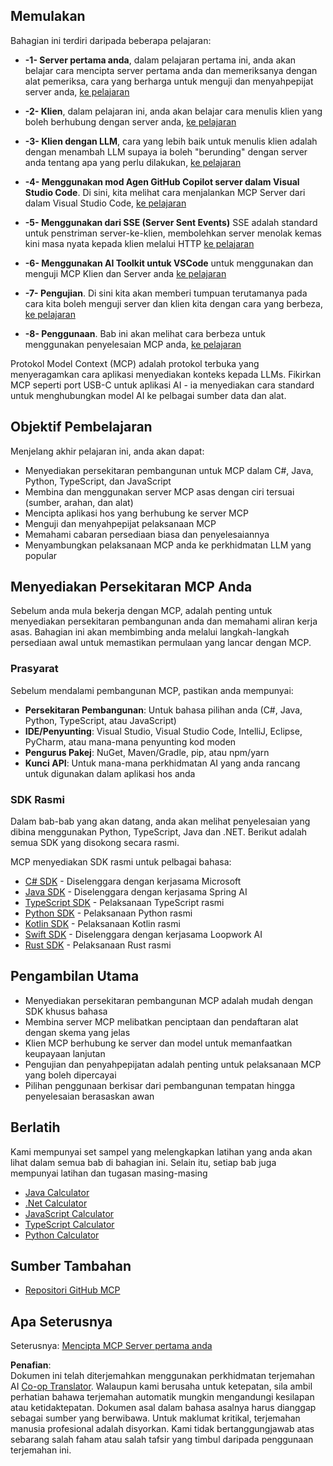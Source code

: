 <!--
CO_OP_TRANSLATOR_METADATA:
{
  "original_hash": "8fdd5786214b32ad33d8b5cf9012a0f7",
  "translation_date": "2025-05-17T08:13:11+00:00",
  "source_file": "03-GettingStarted/README.md",
  "language_code": "ms"
}
-->
## Memulakan  

Bahagian ini terdiri daripada beberapa pelajaran:

- **-1- Server pertama anda**, dalam pelajaran pertama ini, anda akan belajar cara mencipta server pertama anda dan memeriksanya dengan alat pemeriksa, cara yang berharga untuk menguji dan menyahpepijat server anda, [ke pelajaran](/03-GettingStarted/01-first-server/README.md)

- **-2- Klien**, dalam pelajaran ini, anda akan belajar cara menulis klien yang boleh berhubung dengan server anda, [ke pelajaran](/03-GettingStarted/02-client/README.md)

- **-3- Klien dengan LLM**, cara yang lebih baik untuk menulis klien adalah dengan menambah LLM supaya ia boleh "berunding" dengan server anda tentang apa yang perlu dilakukan, [ke pelajaran](/03-GettingStarted/03-llm-client/README.md)

- **-4- Menggunakan mod Agen GitHub Copilot server dalam Visual Studio Code**. Di sini, kita melihat cara menjalankan MCP Server dari dalam Visual Studio Code, [ke pelajaran](/03-GettingStarted/04-vscode/README.md)

- **-5- Menggunakan dari SSE (Server Sent Events)** SSE adalah standard untuk penstriman server-ke-klien, membolehkan server menolak kemas kini masa nyata kepada klien melalui HTTP [ke pelajaran](/03-GettingStarted/05-sse-server/README.md)

- **-6- Menggunakan AI Toolkit untuk VSCode** untuk menggunakan dan menguji MCP Klien dan Server anda [ke pelajaran](/03-GettingStarted/06-aitk/README.md)

- **-7- Pengujian**. Di sini kita akan memberi tumpuan terutamanya pada cara kita boleh menguji server dan klien kita dengan cara yang berbeza, [ke pelajaran](/03-GettingStarted/07-testing/README.md)

- **-8- Penggunaan**. Bab ini akan melihat cara berbeza untuk menggunakan penyelesaian MCP anda, [ke pelajaran](/03-GettingStarted/08-deployment/README.md)


Protokol Model Context (MCP) adalah protokol terbuka yang menyeragamkan cara aplikasi menyediakan konteks kepada LLMs. Fikirkan MCP seperti port USB-C untuk aplikasi AI - ia menyediakan cara standard untuk menghubungkan model AI ke pelbagai sumber data dan alat.

## Objektif Pembelajaran

Menjelang akhir pelajaran ini, anda akan dapat:

- Menyediakan persekitaran pembangunan untuk MCP dalam C#, Java, Python, TypeScript, dan JavaScript
- Membina dan menggunakan server MCP asas dengan ciri tersuai (sumber, arahan, dan alat)
- Mencipta aplikasi hos yang berhubung ke server MCP
- Menguji dan menyahpepijat pelaksanaan MCP
- Memahami cabaran persediaan biasa dan penyelesaiannya
- Menyambungkan pelaksanaan MCP anda ke perkhidmatan LLM yang popular

## Menyediakan Persekitaran MCP Anda

Sebelum anda mula bekerja dengan MCP, adalah penting untuk menyediakan persekitaran pembangunan anda dan memahami aliran kerja asas. Bahagian ini akan membimbing anda melalui langkah-langkah persediaan awal untuk memastikan permulaan yang lancar dengan MCP.

### Prasyarat

Sebelum mendalami pembangunan MCP, pastikan anda mempunyai:

- **Persekitaran Pembangunan**: Untuk bahasa pilihan anda (C#, Java, Python, TypeScript, atau JavaScript)
- **IDE/Penyunting**: Visual Studio, Visual Studio Code, IntelliJ, Eclipse, PyCharm, atau mana-mana penyunting kod moden
- **Pengurus Pakej**: NuGet, Maven/Gradle, pip, atau npm/yarn
- **Kunci API**: Untuk mana-mana perkhidmatan AI yang anda rancang untuk digunakan dalam aplikasi hos anda


### SDK Rasmi

Dalam bab-bab yang akan datang, anda akan melihat penyelesaian yang dibina menggunakan Python, TypeScript, Java dan .NET. Berikut adalah semua SDK yang disokong secara rasmi.

MCP menyediakan SDK rasmi untuk pelbagai bahasa:
- [C# SDK](https://github.com/modelcontextprotocol/csharp-sdk) - Diselenggara dengan kerjasama Microsoft
- [Java SDK](https://github.com/modelcontextprotocol/java-sdk) - Diselenggara dengan kerjasama Spring AI
- [TypeScript SDK](https://github.com/modelcontextprotocol/typescript-sdk) - Pelaksanaan TypeScript rasmi
- [Python SDK](https://github.com/modelcontextprotocol/python-sdk) - Pelaksanaan Python rasmi
- [Kotlin SDK](https://github.com/modelcontextprotocol/kotlin-sdk) - Pelaksanaan Kotlin rasmi
- [Swift SDK](https://github.com/modelcontextprotocol/swift-sdk) - Diselenggara dengan kerjasama Loopwork AI
- [Rust SDK](https://github.com/modelcontextprotocol/rust-sdk) - Pelaksanaan Rust rasmi

## Pengambilan Utama

- Menyediakan persekitaran pembangunan MCP adalah mudah dengan SDK khusus bahasa
- Membina server MCP melibatkan penciptaan dan pendaftaran alat dengan skema yang jelas
- Klien MCP berhubung ke server dan model untuk memanfaatkan keupayaan lanjutan
- Pengujian dan penyahpepijatan adalah penting untuk pelaksanaan MCP yang boleh dipercayai
- Pilihan penggunaan berkisar dari pembangunan tempatan hingga penyelesaian berasaskan awan

## Berlatih

Kami mempunyai set sampel yang melengkapkan latihan yang anda akan lihat dalam semua bab di bahagian ini. Selain itu, setiap bab juga mempunyai latihan dan tugasan masing-masing

- [Java Calculator](./samples/java/calculator/README.md)
- [.Net Calculator](../../../03-GettingStarted/samples/csharp)
- [JavaScript Calculator](./samples/javascript/README.md)
- [TypeScript Calculator](./samples/typescript/README.md)
- [Python Calculator](../../../03-GettingStarted/samples/python)

## Sumber Tambahan

- [Repositori GitHub MCP](https://github.com/microsoft/mcp-for-beginners)

## Apa Seterusnya

Seterusnya: [Mencipta MCP Server pertama anda](/03-GettingStarted/01-first-server/README.md)

**Penafian**:  
Dokumen ini telah diterjemahkan menggunakan perkhidmatan terjemahan AI [Co-op Translator](https://github.com/Azure/co-op-translator). Walaupun kami berusaha untuk ketepatan, sila ambil perhatian bahawa terjemahan automatik mungkin mengandungi kesilapan atau ketidaktepatan. Dokumen asal dalam bahasa asalnya harus dianggap sebagai sumber yang berwibawa. Untuk maklumat kritikal, terjemahan manusia profesional adalah disyorkan. Kami tidak bertanggungjawab atas sebarang salah faham atau salah tafsir yang timbul daripada penggunaan terjemahan ini.